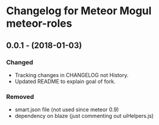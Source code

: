 # Changelog for Meteor Mogul meteor-roles

## 0.0.1 - (2018-01-03)

### Changed

* Tracking changes in CHANGELOG not History.
* Updated README to explain goal of fork.

### Removed

* smart.json file (not used since meteor 0.9)
* dependency on blaze (just commenting out uiHelpers.js)
